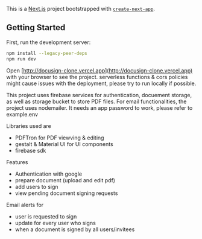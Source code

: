 This is a [Next.js](https://nextjs.org/) project bootstrapped with [`create-next-app`](https://github.com/vercel/next.js/tree/canary/packages/create-next-app).

## Getting Started

First, run the development server:

```bash
npm install --legacy-peer-deps
npm run dev
```

Open [http://docusign-clone.vercel.app](http://docusign-clone.vercel.app) with your browser to see the project.
serverless functions & cors policies might cause issues with the deployment, please try to run locally if possible.

This project uses firebase services for authentication, docuement storage, as well as storage bucket to store PDF files.
For email functionalities, the project uses nodemailer. It needs an app password to work, please refer to example.env

Libraries used are

- PDFTron for PDF viewving & editing
- gestalt & Material UI for UI components
- firebase sdk

Features

- Authentication with google
- prepare document (upload and edit pdf)
- add users to sign
- view pending document signing requests

Email alerts for

- user is requested to sign
- update for every user who signs
- when a document is signed by all users/invitees
